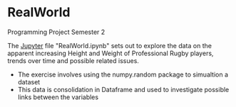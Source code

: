 # RealWorld
Programming Project Semester 2

The [Jupyter](https://jupyter.org/) file "RealWorld.ipynb" sets out to explore the data on the apparent increasing Height and Weight of Professional Rugby players, trends over time and possible related issues.

* The exercise involves using the numpy.random package to simualtion a dataset
* This data is consolidation in Dataframe and used to investigate possible links between the variables

